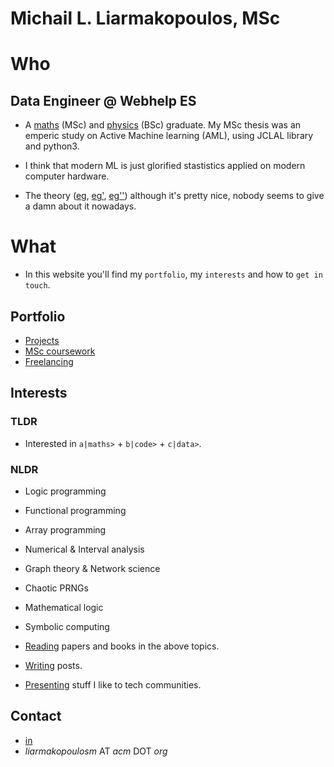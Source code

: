 # Michail L. Liarmakopoulos, MSc

# Who

## Data Engineer @ Webhelp ES

- A [maths](https://www.math.upatras.gr/en/) (MSc) and [physics](https://www.physics.uoc.gr/en) (BSc) graduate. My MSc thesis was an emperic study on Active Machine learning (AML), using JCLAL library and python3.

- I think that modern ML is just glorified stastistics applied on modern computer hardware.

- The theory ([eg](https://en.wikipedia.org/wiki/Vapnik%E2%80%93Chervonenkis_dimension), [eg'](https://en.wikipedia.org/wiki/Probably_approximately_correct_learning), [eg''](https://en.wikipedia.org/wiki/Statistical_learning_theory)) although it's pretty nice, nobody seems to give a damn about it nowadays.

# What

- In this website you'll find my `portfolio`, my `interests` and how to `get in touch`.

## Portfolio

- [Projects](port/projects.md)
- [MSc coursework](port/msc-coursework.md)
- [Freelancing](port/freelancing.md)

## Interests

### TLDR
- Interested in `a|maths>` + `b|code>` + `c|data>`.

### NLDR
- Logic programming
- Functional programming
- Array programming

- Numerical & Interval analysis
- Graph theory & Network science
- Chaotic PRNGs
- Mathematical logic
- Symbolic computing

- [Reading](https://www.goodreads.com/mlliarm) papers and books in the above topics.
- [Writing](https://gist.github.com/mlliarm/0b48f20f08e4912c65328789baf8c983) posts.
- [Presenting](https://mlliarm.github.io/apl-in-bcn/) stuff I like to tech communities.

## Contact

- [in](https://www.linkedin.com/in/mlliarm/)
- *liarmakopoulosm* ΑΤ *acm* DΟΤ *org*

